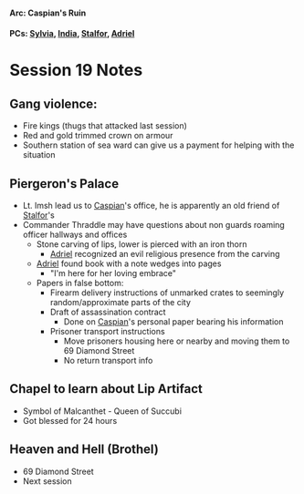 #### Arc: Caspian's Ruin
#### PCs: [Sylvia](PCs/Past/Sylvia.md), [India](PCs/Current/India.md), [Stalfor](PCs/Current/Stalfor.md), [Adriel](PCs/Past/Adriel.md)

# Session 19 Notes
## Gang violence:
- Fire kings (thugs that attacked last session)
- Red and gold trimmed crown on armour
- Southern station of sea ward can give us a payment for helping with the situation

## Piergeron's Palace
- Lt. Imsh lead us to [Caspian](NPCs/Living/Caspian.md)'s office, he is apparently an old friend of [Stalfor](PCs/Current/Stalfor.md)'s
- Commander Thraddle may have questions about non guards roaming officer hallways and offices
	- Stone carving of lips, lower is pierced with an iron thorn
		- [Adriel](PCs/Past/Adriel.md) recognized an evil religious presence from the carving
	- [Adriel](PCs/Past/Adriel.md) found book with a note wedges into pages
		- "I'm here for her loving embrace"
	- Papers in false bottom:
		- Firearm delivery instructions of unmarked crates to seemingly random/approximate parts of the city
		- Draft of assassination contract
			- Done on [Caspian](NPCs/Living/Caspian.md)'s personal paper bearing his information
		- Prisoner transport instructions
			- Move prisoners housing here or nearby and moving them to 69 Diamond Street
			- No return transport info

## Chapel to learn about Lip Artifact
- Symbol of Malcanthet - Queen of Succubi
- Got blessed for 24 hours

## Heaven and Hell (Brothel)
- 69 Diamond Street
- Next session